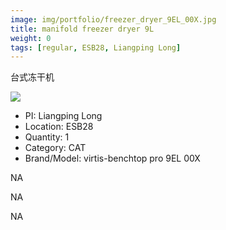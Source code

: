 ```yaml
---
image: img/portfolio/freezer_dryer_9EL_00X.jpg
title: manifold freezer dryer 9L
weight: 0
tags: [regular, ESB28, Liangping Long]
---
```


台式冻干机

<!--more-->

![](../../img/portfolio/freezer_dryer_9EL_00X.jpg)

- PI: Liangping Long
- Location: ESB28
- Quantity: 1
- Category: CAT
- Brand/Model: virtis-benchtop pro 9EL 00X

NA

NA

NA
